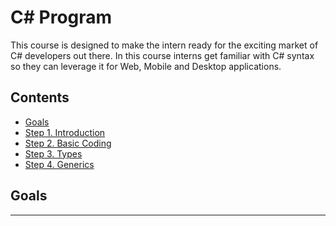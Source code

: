 # C# Program <!-- omit in toc -->

This course is designed to make the intern ready for the exciting market of C# developers out there. In this course interns get familiar with C# syntax so they can leverage it for Web, Mobile and Desktop applications.

## Contents <!-- omit in toc -->
- [Goals](#Goals)
- [Step 1. Introduction](#Step-1-Introduction)
- [Step 2. Basic Coding](#Step-2-Basic-Coding)
- [Step 3. Types](#Step-3-Types)
- [Step 4. Generics](#Step-4-Generics)

## Goals

<hr/>
